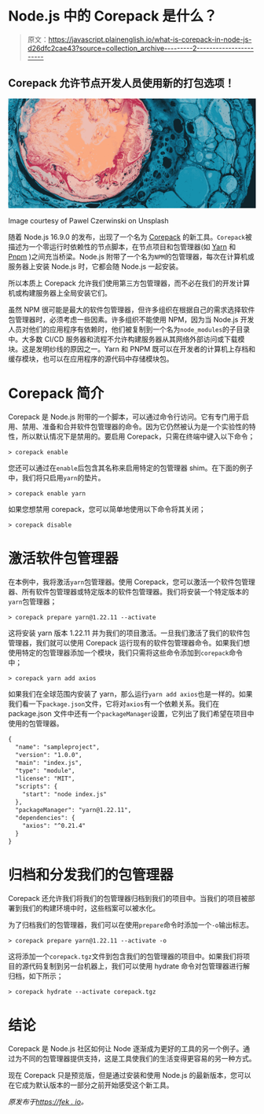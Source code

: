 # Node.js 中的 Corepack 是什么？

> 原文：<https://javascript.plainenglish.io/what-is-corepack-in-node-js-d26dfc2cae43?source=collection_archive---------2----------------------->

## Corepack 允许节点开发人员使用新的打包选项！

![](img/5b89f0ace4cb3b0576aa884b86264372.png)

Image courtesy of Pawel Czerwinski on Unsplash

随着 Node.js 16.9.0 的发布，出现了一个名为 [Corepack](https://github.com/nodejs/corepack) 的新工具。`Corepack`被描述为一个零运行时依赖性的节点脚本，在节点项目和包管理器(如 [Yarn](https://yarnpkg.com/) 和 [Pnpm](https://pnpm.io/) )之间充当桥梁。Node.js 附带了一个名为`NPM`的包管理器，每次在计算机或服务器上安装 Node.js 时，它都会随 Node.js 一起安装。

所以本质上 Corepack 允许我们使用第三方包管理器，而不必在我们的开发计算机或构建服务器上全局安装它们。

虽然 NPM 很可能是最大的软件包管理器，但许多组织在根据自己的需求选择软件包管理器时，必须考虑一些因素。许多组织不能使用 NPM，因为当 Node.js 开发人员对他们的应用程序有依赖时，他们被复制到一个名为`node_modules`的子目录中。大多数 CI/CD 服务器和流程不允许构建服务器从其网络外部访问或下载模块。这是发明纱线的原因之一。Yarn 和 PNPM 既可以在开发者的计算机上存档和缓存模块，也可以在应用程序的源代码中存储模块包。

# Corepack 简介

Corepack 是 Node.js 附带的一个脚本，可以通过命令行访问。它有专门用于启用、禁用、准备和合并软件包管理器的命令。因为它仍然被认为是一个实验性的特性，所以默认情况下是禁用的。要启用 Corepack，只需在终端中键入以下命令；

```
> corepack enable
```

您还可以通过在`enable`后包含其名称来启用特定的包管理器 shim。在下面的例子中，我们将只启用`yarn`的垫片。

```
> corepack enable yarn
```

如果您想禁用 corepack，您可以简单地使用以下命令将其关闭；

```
> corepack disable
```

# 激活软件包管理器

在本例中，我将激活`yarn`包管理器。使用 Corepack，您可以激活一个软件包管理器、所有软件包管理器或特定版本的软件包管理器。我们将安装一个特定版本的`yarn`包管理器；

```
> corepack prepare yarn@1.22.11 --activate
```

这将安装 yarn 版本 1.22.11 并为我们的项目激活。一旦我们激活了我们的软件包管理器，我们就可以使用 Corepack 运行现有的软件包管理器命令。如果我们想使用特定的包管理器添加一个模块，我们只需将这些命令添加到`corepack`命令中；

```
> corepack yarn add axios
```

如果我们在全球范围内安装了 yarn，那么运行`yarn add axios`也是一样的。如果我们看一下`package.json`文件，它将对`axios`有一个依赖关系。我们在 package.json 文件中还有一个`packageManager`设置，它列出了我们希望在项目中使用的包管理器。

```
{
  "name": "sampleproject",
  "version": "1.0.0",
  "main": "index.js",
  "type": "module",
  "license": "MIT",
  "scripts": {
    "start": "node index.js"
  },
  "packageManager": "yarn@1.22.11",
  "dependencies": {
    "axios": "^0.21.4"
  }
}
```

# 归档和分发我们的包管理器

Corepack 还允许我们将我们的包管理器归档到我们的项目中。当我们的项目被部署到我们的构建环境中时，这些档案可以被水化。

为了归档我们的包管理器，我们可以在使用`prepare`命令时添加一个`-o`输出标志。

```
> corepack prepare yarn@1.22.11 --activate -o
```

这将添加一个`corepack.tgz`文件到包含我们的包管理器的项目中。如果我们将项目的源代码复制到另一台机器上，我们可以使用 hydrate 命令对包管理器进行解归档，如下所示；

```
> corepack hydrate --activate corepack.tgz
```

# 结论

Corepack 是 Node.js 社区如何让 Node 逐渐成为更好的工具的另一个例子。通过为不同的包管理器提供支持，这是工具使我们的生活变得更容易的另一种方式。

现在 Corepack 只是预览版，但是通过安装和使用 Node.js 的最新版本，您可以在它成为默认版本的一部分之前开始感受这个新工具。

*原发布于*[*https://fek . io*](https://fek.io/blog/what-is-corepack-in-node-js/)*。*